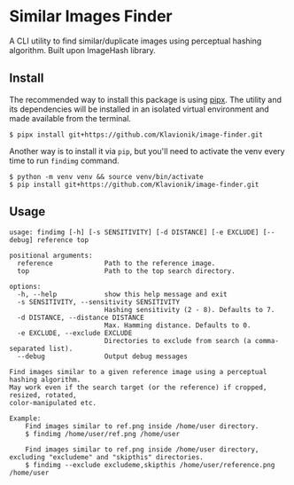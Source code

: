 # Similar Images Finder
A CLI utility to find similar/duplicate images using perceptual hashing algorithm. Built 
upon ImageHash library.

## Install
The recommended way to install this package is using [pipx](https://pypa.github.io/pipx). 
The utility and its dependencies will be installed in an isolated virtual environment 
and made available from the terminal.

```shell
$ pipx install git+https://github.com/Klavionik/image-finder.git
```

Another way is to install it via `pip`, but you'll need to activate the venv every time
to run `findimg` command.

```shell
$ python -m venv venv && source venv/bin/activate
$ pip install git+https://github.com/Klavionik/image-finder.git
```

## Usage
```
usage: findimg [-h] [-s SENSITIVITY] [-d DISTANCE] [-e EXCLUDE] [--debug] reference top

positional arguments:
  reference             Path to the reference image.
  top                   Path to the top search directory.

options:
  -h, --help            show this help message and exit
  -s SENSITIVITY, --sensitivity SENSITIVITY
                        Hashing sensitivity (2 - 8). Defaults to 7.
  -d DISTANCE, --distance DISTANCE
                        Max. Hamming distance. Defaults to 0.
  -e EXCLUDE, --exclude EXCLUDE
                        Directories to exclude from search (a comma-separated list).
  --debug               Output debug messages

Find images similar to a given reference image using a perceptual hashing algorithm.
May work even if the search target (or the reference) if cropped, resized, rotated,
color-manipulated etc.

Example:
    Find images similar to ref.png inside /home/user directory.
    $ findimg /home/user/ref.png /home/user

    Find images similar to ref.png inside /home/user directory, excluding "excludeme" and "skipthis" directories.
    $ findimg --exclude excludeme,skipthis /home/user/reference.png /home/user
```